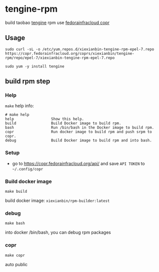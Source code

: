# tengine-rpm

build taobao [tengine](https://tengine.taobao.org) rpm use [fedorainfracloud copr](https://copr.fedorainfracloud.org/coprs/xiexianbin/tengine-rpm/)

## Usage

```
sudo curl -sL -o /etc/yum.repos.d/xiexianbin-tengine-rpm-epel-7.repo https://copr.fedorainfracloud.org/coprs/xiexianbin/tengine-rpm/repo/epel-7/xiexianbin-tengine-rpm-epel-7.repo

sudo yum -y install tengine
```

## build rpm step

### Help

`make` help info:

```
# make help
help                 Show this help.
build                Build Docker image to build rpm.
bash                 Run /bin/bash in the Docker image to build rpm.
copr                 Run docker image to build rpm and push srpm to copr.
debug                Build Docker image to build rpm and into bash.
```

### Setup

- go to https://copr.fedorainfracloud.org/api/ and save `API TOKEN` to `~/.config/copr`

### Build docker image

```
make build
```

build docker image: `xiexianbin/rpm-builder:latest`

### debug

```
make bash
```

into docker /bin/bash, you can debug rpm packages

### copr

```
make copr
```

auto public 
